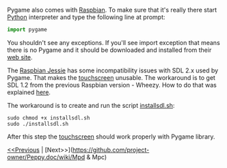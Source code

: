 Pygame also comes with [Raspbian](https://github.com/project-owner/Peppy.doc/wiki/Raspbian). To make sure that it's really there start [Python](https://github.com/project-owner/Peppy.doc/wiki/Python) interpreter and type the following line at prompt:
```python
import pygame
```
You shouldn't see any exceptions. If you'll see import exception that means there is no Pygame and it should be downloaded and installed from their [web site](http://www.pygame.org/download.shtml).

The [Raspbian Jessie](https://github.com/project-owner/Peppy.doc/wiki/Raspbian) has some incompatibility issues with SDL 2.x used by Pygame. That makes the [touchscreen](https://github.com/project-owner/Peppy.doc/wiki/Touchscreen) unusable. The workaround is to get SDL 1.2 from the previous Raspbian version - Wheezy. How to do that was explained [here](https://learn.adafruit.com/adafruit-2-4-pitft-hat-with-resistive-touchscreen-mini-kit/pitft-pygame-tips).

The workaround is to create and run the script [installsdl.sh](https://github.com/project-owner/Peppy.doc/blob/master/files/installsdl.sh):
```
sudo chmod +x installsdl.sh
sudo ./installsdl.sh
```
After this step the [touchscreen](https://github.com/project-owner/Peppy.doc/wiki/Python) should work properly with Pygame library.

[<<Previous](https://github.com/project-owner/Peppy.doc/wiki/Python) | [Next>>](https://github.com/project-owner/Peppy.doc/wiki/Mpd & Mpc)